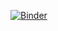 [![Binder](https://mybinder.org/badge.svg)](https://mybinder.org/v2/gh/oreillymedia/binder-support-vector-machines/master)
